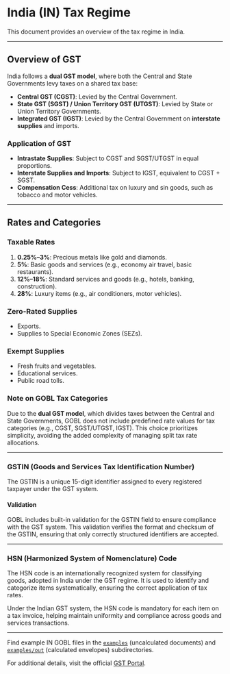 # India (IN) Tax Regime

This document provides an overview of the tax regime in India.

---

## Overview of GST

India follows a **dual GST model**, where both the Central and State Governments levy taxes on a shared tax base:

- **Central GST (CGST)**: Levied by the Central Government.
- **State GST (SGST) / Union Territory GST (UTGST)**: Levied by State or Union Territory Governments.
- **Integrated GST (IGST)**: Levied by the Central Government on **interstate supplies** and imports.

### Application of GST

- **Intrastate Supplies**: Subject to CGST and SGST/UTGST in equal proportions.
- **Interstate Supplies and Imports**: Subject to IGST, equivalent to CGST + SGST.
- **Compensation Cess**: Additional tax on luxury and sin goods, such as tobacco and motor vehicles.

---

## Rates and Categories

### Taxable Rates

1. **0.25%–3%**: Precious metals like gold and diamonds.
2. **5%**: Basic goods and services (e.g., economy air travel, basic restaurants).
3. **12%–18%**: Standard services and goods (e.g., hotels, banking, construction).
4. **28%**: Luxury items (e.g., air conditioners, motor vehicles).

### Zero-Rated Supplies

- Exports.
- Supplies to Special Economic Zones (SEZs).

### Exempt Supplies

- Fresh fruits and vegetables.
- Educational services.
- Public road tolls.

### Note on GOBL Tax Categories

Due to the **dual GST model**, which divides taxes between the Central and State Governments, GOBL does not include predefined rate values for tax categories (e.g., CGST, SGST/UTGST, IGST). This choice prioritizes simplicity, avoiding the added complexity of managing split tax rate allocations.

---

### GSTIN (Goods and Services Tax Identification Number)

The GSTIN is a unique 15-digit identifier assigned to every registered taxpayer under the GST system.

#### Validation

GOBL includes built-in validation for the GSTIN field to ensure compliance with the GST system. This validation verifies the format and checksum of the GSTIN, ensuring that only correctly structured identifiers are accepted.

---

### HSN (Harmonized System of Nomenclature) Code

The HSN code is an internationally recognized system for classifying goods, adopted in India under the GST regime. It is used to identify and categorize items systematically, ensuring the correct application of tax rates.

Under the Indian GST system, the HSN code is mandatory for each item on a tax invoice, helping maintain uniformity and compliance across goods and services transactions.

---

Find example IN GOBL files in the [`examples`](../../examples/in) (uncalculated documents) and [`examples/out`](../../examples/in/out) (calculated envelopes) subdirectories.

For additional details, visit the official [GST Portal](https://www.gst.gov.in/).
